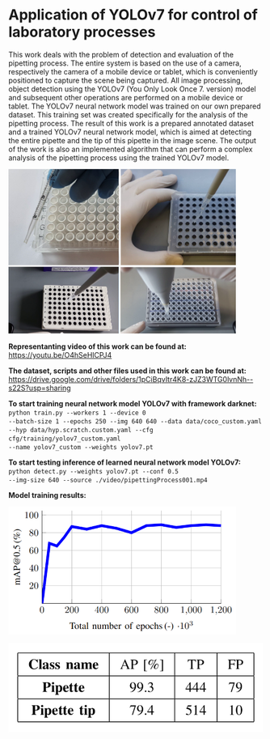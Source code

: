 # Application of YOLOv7 for control of laboratory processes
This work deals with the problem of detection and evaluation of the pipetting process. The entire system is based on the use of a camera, respectively the camera of a mobile device or tablet, which is conveniently positioned to capture the scene being captured. All image processing, object detection using the YOLOv7 (You Only Look Once 7. version) model and subsequent other operations are performed on a mobile device or tablet. The YOLOv7 neural network model was trained on our own prepared dataset. This training set was created specifically for the analysis of the pipetting process. The result of this work is a prepared annotated dataset and a trained YOLOv7 neural network model, which is aimed at detecting the entire pipette and the tip of this pipette in the image scene. The output of the work is also an implemented algorithm that can perform a complex analysis of the pipetting process using the trained YOLOv7 model.

<img src="uavDataset.png" width="450" />

<b>Representanting video of this work can be found at:</b></br>
https://youtu.be/O4hSeHlCPJ4

<b>The dataset, scripts and other files used in this work can be found at:</b></br>
https://drive.google.com/drive/folders/1pCiBqvItr4K8-zJZ3WTG0lvnNh--s22S?usp=sharing

<b>To start training neural network model YOLOv7 with framework darknet:</b></br>
<code>python train.py --workers 1 --device 0 --batch-size 1 --epochs 250 --img 640 640 --data data/coco_custom.yaml --hyp data/hyp.scratch.custom.yaml --cfg cfg/training/yolov7_custom.yaml --name yolov7_custom --weights yolov7.pt</code>

<b>To start testing inference of learned neural network model YOLOv7:</b></br>
<code>python detect.py --weights yolov7.pt --conf 0.5 --img-size 640 --source ./video/pipettingProcess001.mp4</code>

<b>Model training results:</b>
<p float="center">
  <img src="trainingProcess.png" width="450" />
</p>

<p float="center">
  <img src="resultingAP.png" width="650" />
</p>

